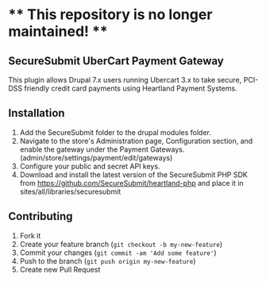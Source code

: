 # ** This repository is no longer maintained! **

## SecureSubmit UberCart Payment Gateway

This plugin allows Drupal 7.x users running Ubercart 3.x to take secure, PCI-DSS friendly credit card payments using Heartland Payment Systems.

## Installation
1. Add the SecureSubmit folder to the drupal modules folder.
2. Navigate to the store's Administration page, Configuration section, and enable the gateway under the Payment Gateways. (admin/store/settings/payment/edit/gateways)
3. Configure your public and secret API keys.
4. Download and install the latest version of the SecureSubmit PHP SDK from https://github.com/SecureSubmit/heartland-php and place it in sites/all/libraries/securesubmit

## Contributing

1. Fork it
2. Create your feature branch (`git checkout -b my-new-feature`)
3. Commit your changes (`git commit -am 'Add some feature'`)
4. Push to the branch (`git push origin my-new-feature`)
5. Create new Pull Request
